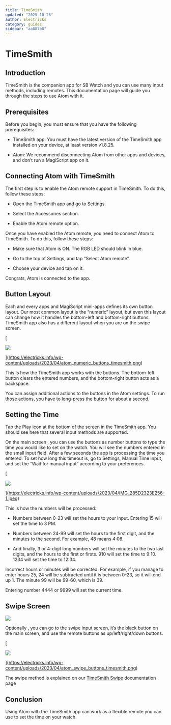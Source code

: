 ```yaml
---
title: TimeSmith
updated: "2025-10-26"
author: Electricks
category: guides
sidebar: "aa887b8"
---
```


# TimeSmith

## Introduction

TimeSmith is the companion app for SB Watch and you can use many input methods, including remotes. This documentation page will guide you through the steps to use Atom with it.

## Prerequisites

Before you begin, you must ensure that you have the following prerequisites:

- TimeSmith app: You must have the latest version of the TimeSmith app installed on your device, at least version v1.8.25.

- Atom: We recommend disconnecting Atom from other apps and devices, and don’t run a MagiScript app on it.

## Connecting Atom with TimeSmith

The first step is to enable the Atom remote support in TimeSmith. To do this, follow these steps:

- Open the TimeSmith app and go to Settings.

- Select the Accessories section.

- Enable the Atom remote option.

Once you have enabled the Atom remote, you need to connect Atom to TimeSmith. To do this, follow these steps:

- Make sure that Atom is ON. The RGB LED should blink in blue.

- Go to the top of Settings, and tap “Select Atom remote”.

- Choose your device and tap on it.

Congrats, Atom is connected to the app.

## Button Layout

Each and every apps and MagiScript mini-apps defines its own button layout. Our most common layout is the “numeric” layout, but even this layout can change how it handles the bottom-left and bottom-right buttons. TimeSmith app also has a different layout when you are on the swipe screen.

[

![](https://electricks.info/wp-content/uploads/2023/04/atom_numeric_buttons_timesmith-1024x658.png)

](https://electricks.info/wp-content/uploads/2023/04/atom_numeric_buttons_timesmith.png)

This is how the TimeSmith app works with the buttons. The bottom-left button clears the entered numbers, and the bottom-right button acts as a backspace.

You can assign additional actions to the buttons in the Atom settings. To run those actions, you have to long-press the button for about a second.

## Setting the Time

Tap the Play icon at the bottom of the screen in the TimeSmith app. You should see here that several input methods are supported.

On the main screen , you can use the buttons as number buttons to type the time you would like to set on the watch. You will see the numbers entered in the small input field. After a few seconds the app is processing the time you entered. To set how long this timeout is, go to Settings, Manual Time Input, and set the “Wait for manual input” according to your preferences.

[

![](https://electricks.info/wp-content/uploads/2023/04/IMG_285D2323E256-1-1024x390.jpeg)

](https://electricks.info/wp-content/uploads/2023/04/IMG_285D2323E256-1.jpeg)

This is how the numbers will be processed:

- Numbers between 0-23 will set the hours to your input. Entering 15 will set the time to 3 PM.

- Numbers between 24-99 will set the hours to the first digit, and the minutes to the second. For example, 48 means 4:08.

- And finally, 3 or 4-digit long numbers will set the minutes to the two last digits, and the hours to the first or firsts. 910 will set the time to 9:10. 1234 will set the time to 12:34.

Incorrect hours or minutes will be corrected. For example, if you manage to enter hours 25, 24 will be subtracted until it is between 0-23, so it will end up 1. The minute 99 will be 99-60, which is 39.

Entering number 4444 or 9999 will set the current time.

## Swipe Screen

![](https://electricks.info/wp-content/uploads/2023/04/timesmith_swipe-1024x869.png)

Optionally , you can go to the swipe input screen, it’s the black button on the main screen, and use the remote buttons as up/left/right/down buttons.

[

![](https://electricks.info/wp-content/uploads/2023/04/atom_swipe_buttons_timesmith-1024x658.png)

](https://electricks.info/wp-content/uploads/2023/04/atom_swipe_buttons_timesmith.png)

The swipe method is explained on our [TimeSmith Swipe](https://electricks.info/docs/sbwatch/clock-swipe/) documentation page

## Conclusion

Using Atom with the TimeSmith app can work as a flexible remote you can use to set the time on your watch.